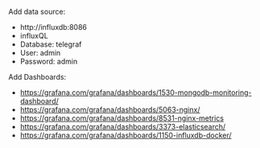 Add data source: 
- http://influxdb:8086
- influxQL
- Database: telegraf
- User: admin
- Password: admin


Add Dashboards: 
- https://grafana.com/grafana/dashboards/1530-mongodb-monitoring-dashboard/
- https://grafana.com/grafana/dashboards/5063-nginx/
- https://grafana.com/grafana/dashboards/8531-nginx-metrics
- https://grafana.com/grafana/dashboards/3373-elasticsearch/
- https://grafana.com/grafana/dashboards/1150-influxdb-docker/
